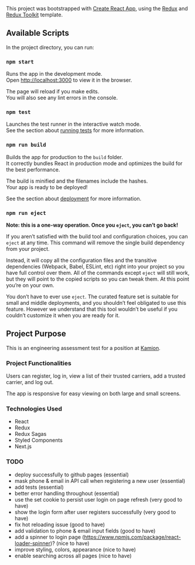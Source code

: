 This project was bootstrapped with
[Create React App](https://github.com/facebook/create-react-app), using the
[Redux](https://redux.js.org/) and
[Redux Toolkit](https://redux-toolkit.js.org/) template.

## Available Scripts

In the project directory, you can run:

### `npm start`

Runs the app in the development mode.<br /> Open
[http://localhost:3000](http://localhost:3000) to view it in the browser.

The page will reload if you make edits.<br /> You will also see any lint errors
in the console.

### `npm test`

Launches the test runner in the interactive watch mode.<br /> See the section
about
[running tests](https://facebook.github.io/create-react-app/docs/running-tests)
for more information.

### `npm run build`

Builds the app for production to the `build` folder.<br /> It correctly bundles
React in production mode and optimizes the build for the best performance.

The build is minified and the filenames include the hashes.<br /> Your app is
ready to be deployed!

See the section about
[deployment](https://facebook.github.io/create-react-app/docs/deployment) for
more information.

### `npm run eject`

**Note: this is a one-way operation. Once you `eject`, you can’t go back!**

If you aren’t satisfied with the build tool and configuration choices, you can
`eject` at any time. This command will remove the single build dependency from
your project.

Instead, it will copy all the configuration files and the transitive
dependencies (Webpack, Babel, ESLint, etc) right into your project so you have
full control over them. All of the commands except `eject` will still work, but
they will point to the copied scripts so you can tweak them. At this point
you’re on your own.

You don’t have to ever use `eject`. The curated feature set is suitable for
small and middle deployments, and you shouldn’t feel obligated to use this
feature. However we understand that this tool wouldn’t be useful if you couldn’t
customize it when you are ready for it.

## Project Purpose

This is an engineering assessment test for a position at
[Kamion](https://www.kamion.co).

### Project Functionalities

Users can register, log in, view a list of their trusted carriers, add a trusted
carrier, and log out.

The app is responsive for easy viewing on both large and small screens.

### Technologies Used

- React
- Redux
- Redux Sagas
- Styled Components
- Next.js

### TODO

- deploy successfully to github pages (essential)
- mask phone & email in API call when registering a new user (essential)
- add tests (essential)
- better error handling throughout (essential)
- use the set cookie to persist user login on page refresh (very good to have)
- show the login form after user registers successfully (very good to have)
- fix hot reloading issue (good to have)
- add validation to phone & email input fields (good to have)
- add a spinner to login page
  (https://www.npmjs.com/package/react-loader-spinner)? (nice to have)
- improve styling, colors, appearance (nice to have)
- enable searching across all pages (nice to have)
